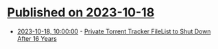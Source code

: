 # [Published on 2023-10-18](index.md)

* [2023-10-18, 10:00:00](https://yro.slashdot.org/story/23/10/18/0045247/private-torrent-tracker-filelist-to-shut-down-after-16-years?utm_source=rss1.0mainlinkanon&utm_medium=feed) - [Private Torrent Tracker FileList to Shut Down After 16 Years](https://yro.slashdot.org/story/23/10/18/0045247/private-torrent-tracker-filelist-to-shut-down-after-16-years?utm_source=rss1.0mainlinkanon&utm_medium=feed)
